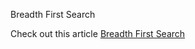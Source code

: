 Breadth First Search

Check out this article [Breadth First Search](https://www.geeksforgeeks.org/breadth-first-search-or-bfs-for-a-graph/)